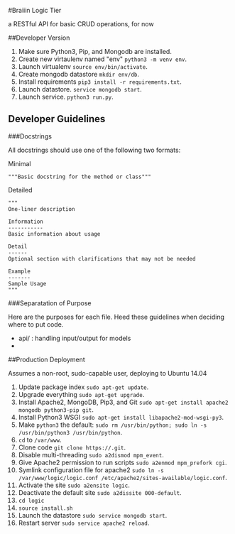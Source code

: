 #Braiiin Logic Tier

a RESTful API for basic CRUD operations, for now

##Developer Version


1. Make sure Python3, Pip, and Mongodb are installed.
1. Create new virtaulenv named "env" `python3 -m venv env`.
1. Launch virtualenv `source env/bin/activate`.
1. Create mongodb datastore `mkdir env/db`.
1. Install requirements `pip3 install -r requirements.txt`.
1. Launch datastore. `service mongodb start`.
1. Launch service. `python3 run.py`.

## Developer Guidelines

###Docstrings

All docstrings should use one of the following two formats:

Minimal
```
"""Basic docstring for the method or class"""
```

Detailed
```
"""
One-liner description

Information
-----------
Basic information about usage

Detail
------
Optional section with clarifications that may not be needed

Example
-------
Sample Usage
"""
```

###Separatation of Purpose

Here are the purposes for each file. Heed these guidelines when deciding where to put code.

- api/ : handling input/output for models
- 

##Production Deployment

Assumes a non-root, sudo-capable user, deploying to Ubuntu 14.04

1. Update package index `sudo apt-get update`.
1. Upgrade everything `sudo apt-get upgrade`.
1. Install Apache2, MongoDB, Pip3, and Git `sudo apt-get install apache2 mongodb python3-pip git`.
1. Install Python3 WSGI `sudo apt-get install libapache2-mod-wsgi-py3`.
1. Make `python3` the default: `sudo rm /usr/bin/python; sudo ln -s /usr/bin/python3 /usr/bin/python`.
1. `cd` to `/var/www`.
1. Clone code `git clone https://.git`.
1. Disable multi-threading `sudo a2dismod mpm_event`.
1. Give Apache2 permission to run scripts `sudo a2enmod mpm_prefork cgi`.
1. Symlink configuration file for apache2 `sudo ln -s /var/www/logic/logic.conf /etc/apache2/sites-available/logic.conf`.
1. Activate the site `sudo a2ensite logic`.
1. Deactivate the default site `sudo a2dissite 000-default`.
1. `cd logic`
1. `source install.sh`
1. Launch the datastore `sudo service mongodb start`.
1. Restart server `sudo service apache2 reload`.